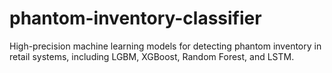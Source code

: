 # phantom-inventory-classifier
High-precision machine learning models for detecting phantom inventory in retail systems, including LGBM, XGBoost, Random Forest, and LSTM.
